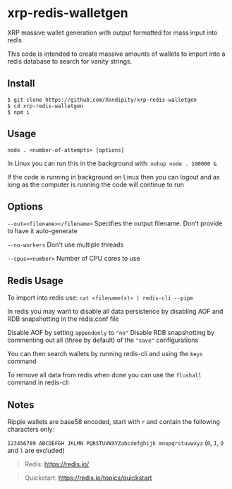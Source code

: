 # xrp-redis-walletgen

XRP massive wallet generation with output formatted for mass input into redis

This code is intended to create massive amounts of wallets to import into a redis database to search for vanity strings.

## Install

```shell
$ git clone https://github.com/Xendipity/xrp-redis-walletgen
$ cd xrp-redis-walletgen
$ npm i
```

## Usage

`node . <number-of-attempts> [options]`

In Linux you can run this in the background with: `nohup node . 100000 &`

If the code is running in background on Linux then you can logout and as long as the computer is running the code will continue to run

## Options

`--out=<filename></filename>` Specifies the output filename. Don't provide to have it auto-generate

`--no-workers` Don't use multiple threads

`--cpus=<number>` Number of CPU cores to use

## Redis Usage

To import into redis use: `cat <filename(s)> | redis-cli --pipe`

In redis you may want to disable all data persistence by disabling AOF and RDB snapshotting in the redis.conf file

Disable AOF by setting `appendonly` to `"no"`
Disable RDB snapshotting by commenting out all (three by default) of the `"save"` configurations

You can then search wallets by running redis-cli and using the `keys` command

To remove all data from redis when done you can use the `flushall` command in redis-cli

## Notes

Ripple wallets are base58 encoded, start with `r` and contain the following characters only:

`123456789 ABCDEFGH JKLMN PQRSTUVWXYZabcdefghijk mnopqrstuvwxyz` (`0`, `I`, `O` and `l` are excluded)

> Redis: https://redis.io/

> Quickstart: https://redis.io/topics/quickstart
